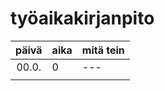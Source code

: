 # työaikakirjanpito

| päivä | aika | mitä tein  |
| :----:|:-----| :-----|
| 00.0. | 0    | --- |
| | | |
